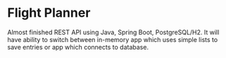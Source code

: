 # Flight Planner

Almost finished REST API using Java, Spring Boot, PostgreSQL/H2. 
It will have ability to switch between in-memory app which uses simple lists to save entries or app which connects to database.


<!-- ### Configuration -->

<!-- Edit [application.properties](./src/main/resources/application.properties) -->

<!-- Set `flight-planner.store-type=[in-memory or database]` to use H2 in-memory DB or PostgreSQL. -->

<!-- ### Running -->

<!-- ```shell -->
<!-- gradle bootRun -->
<!-- ``` -->
